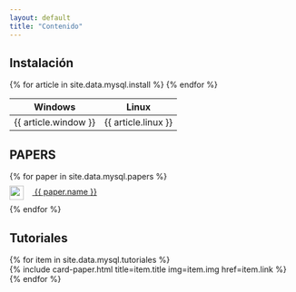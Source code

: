 ```yaml
---
layout: default
title: "Contenido"
---
```


## Instalación

<table>
	<thead>
		<th>Windows</th>
		<th>Linux</th>
	</thead>
	<tbody>
	{% for article in site.data.mysql.install %}
	<tr>
		<td onclick="window.open('{{ article.window_link }}', '_parent')" style="cursor:pointer"><a>{{ article.window }}</a></td>
		<td onclick="window.open('{{ article.linux_link }}', '_parent')" style="cursor:pointer"><a>{{ article.linux }}</a></td>
	</tr>
	{% endfor %}
	</tbody>
</table>

## PAPERS

<ul style="list-style: none; padding: 0">
 {% for paper in site.data.mysql.papers %}
 	<li style="margin: 8px 0"><a href="{{ paper.link }}"><img height="25" src="{{ '/assets/images/logos/mysql.png' | relative_url }}" style="margin-right: 15px; vertical-align: middle;"> {{ paper.name }}</a></li>
 {% endfor %}	
</ul>

## Tutoriales

<div class="flex">
 {% for item in site.data.mysql.tutoriales %}
 <div class="col">
  {% include card-paper.html 
  	title=item.title
  	img=item.img
  	href=item.link
  	%}
 </div>
 {% endfor %}
</div>
